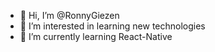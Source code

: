 - 👋 Hi, I’m @RonnyGiezen
- 👀 I’m interested in learning new technologies
- 🌱 I’m currently learning React-Native


<!---
RonnyGiezen/RonnyGiezen is a ✨ special ✨ repository because its `README.md` (this file) appears on your GitHub profile.
You can click the Preview link to take a look at your changes.
--->
